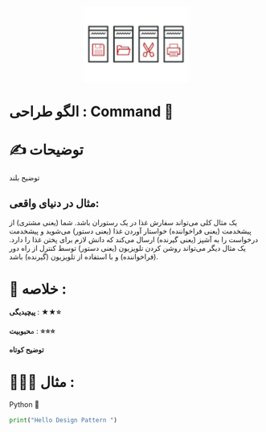 <p align="center">
  <img src="https://github.com/mojtabapaso/Design-Pattern-Persian/blob/main/img/Behavioral/command-mini.png" height="150px" />
</p>

# الگو طراحی :  Command 👮

# ✍️ توضیحات 
توضیح بلند

## مثال در دنیای واقعی:
یک مثال کلی می‌تواند سفارش غذا در یک رستوران باشد. شما (یعنی مشتری) از پیشخدمت (یعنی فراخواننده) خواستار آوردن غذا (یعنی دستور) می‌شوید و پیشخدمت درخواست را به آشپز (یعنی گیرنده) ارسال می‌کند که دانش لازم برای پختن غذا را دارد. یک مثال دیگر می‌تواند روشن کردن تلویزیون (یعنی دستور) توسط کنترل از راه دور (فراخواننده) و با استفاده از تلویزیون (گیرنده) باشد.

 # 📝 خلاصه :
**پیچیدیگی** : **★★⭐** 

م**حبوبیت** : **⭐⭐⭐**

**توضیح کوتاه**

# 👨🏻‍💻 مثال  :
Python 🐍 


```python
print("Hello Design Pattern ")
```


